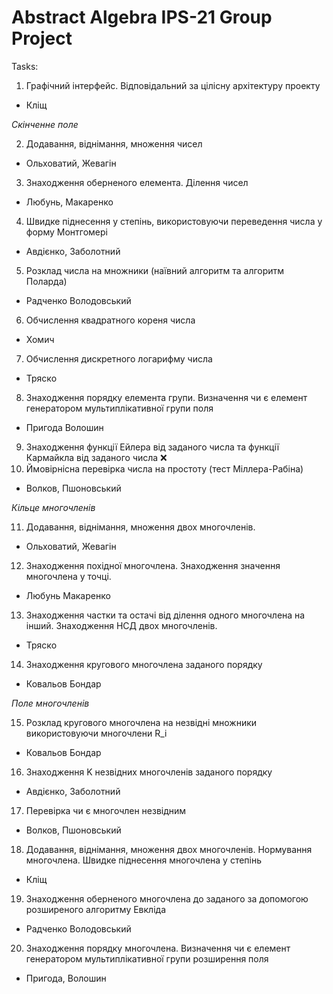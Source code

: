 # Abstract Algebra IPS-21 Group Project
Tasks:
1. Графічний інтерфейс. Відповідальний за цілісну архітектуру проекту
- Кліщ

*Скінченне поле*

2. Додавання, віднімання, множення чисел
- Ольховатий, Жевагін
3. Знаходження оберненого елемента. Ділення чисел
- Любунь, Макаренко 
4. Швидке піднесення у степінь, використовуючи переведення числа у форму Монтгомері
- Авдієнко, Заболотний 
5. Розклад числа на множники (наївний алгоритм та алгоритм Поларда) 
- Радченко Володовський 
6. Обчислення квадратного кореня числа 
- Хомич
7. Обчислення дискретного логарифму числа
- Тряско
8. Знаходження порядку елемента групи. Визначення чи є елемент генератором мультиплікативної групи поля
- Пригода Волошин 
9. Знаходження функції Ейлера від заданого числа  та функції Кармайкла від заданого числа 
❌
10. Ймовірнісна перевірка числа на простоту (тест Міллера-Рабіна) 
- Волков, Пшоновський 

*Кільце многочленів*

11. Додавання, віднімання, множення двох многочленів.
- Ольховатий, Жевагін
12. Знаходження похідної многочлена. Знаходження значення многочлена у точці.
- Любунь Макаренко 
13. Знаходження частки та остачі від ділення одного многочлена на інший. Знаходження НСД двох многочленів.
- Тряско
14. Знаходження кругового многочлена заданого порядку
- Ковальов Бондар 

*Поле многочленів*

15. Розклад кругового многочлена на незвідні множники використовуючи многочлени R_i
- Ковальов Бондар 
16. Знаходження K незвідних многочленів заданого порядку
- Авдієнко, Заболотний 
17. Перевірка чи є многочлен незвідним
- Волков, Пшоновський
18. Додавання, віднімання, множення двох многочленів. Нормування многочлена. Швидке піднесення многочлена у степінь
- Кліщ
19. Знаходження оберненого многочлена до заданого за допомогою розширеного алгоритму Евкліда
- Pадченко Володовський
20. Знаходження порядку многочлена. Визначення чи є елемент генератором мультиплікативної групи розширення поля
- Пригода,   Волошин
